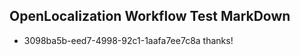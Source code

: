 ## OpenLocalization Workflow Test MarkDown
* 3098ba5b-eed7-4998-92c1-1aafa7ee7c8a thanks!

<!--HONumber=Sep16_HO1-->



